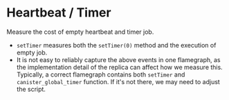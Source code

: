 # Heartbeat / Timer

Measure the cost of empty heartbeat and timer job.

* `setTimer` measures both the `setTimer(0)` method and the execution of empty job.
* It is not easy to reliably capture the above events in one flamegraph, as the implementation detail
of the replica can affect how we measure this. Typically, a correct flamegraph contains both `setTimer` and `canister_global_timer` function. If it's not there, we may need to adjust the script.

